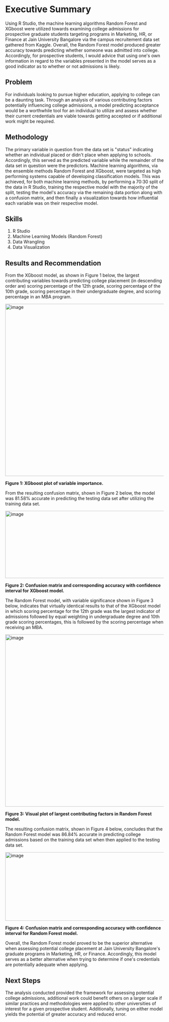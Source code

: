 # Executive Summary
Using R Studio, the machine learning algorithms Random Forest and XGboost were utilized towards examining college admissions for prospective graduate students targeting programs in Marketing, HR, or Finance at Jain University Bangalore via the campus recruitement data set gathered from Kaggle. Overall, the Random Forest model produced greater accuracy towards predicting whether someone was admitted into college. Accordingly, for prospective students, I would advice that using one's own information in regard to the variables presented in the model serves as a good indicator as to whether or not admissions is likely. 

## Problem

For individuals looking to pursue higher education, applying to college can be a daunting task. Through an analysis of various contributing factors potentially influencing college admissions, a model predicting acceptance would be a worthwhile tool for an individual to utilize and assess whether their current credentials are viable towards getting accepted or if additional work might be required. 

## Methodology

The primary variable in question from the data set is "status" indicating whether an individual placed or didn't place when applying to schools. Accordingly, this served as the predicted variable while the remainder of the data set in question were the predictors. Machine learning algorithms, via the ensemble methods Random Forest and XGboost, were targeted as high performing systems capable of developing classification models. This was achieved, for both machine learning methods, by performing a 70:30 split of the data in R Studio, training the respective model with the majority of the split, testing the model's accuracy via the remaining data portion along with a confusion matrix, and then finally a visualization towards how influential each variable was on their respective model. 

## Skills

1. R Studio
2. Machine Learning Models (Random Forest)
3. Data Wrangling
4. Data Visualization


## Results and Recommendation

From the XGboost model, as shown in Figure 1 below, the largest contributing variables towards predicting college placement (in descending order are) scoring percentage of the 12th grade, scoring percentage of the 10th grade, scoring percentage in their undergraduate degree, and scoring percentage in an MBA program. 

<img width="545" height="545" alt="image" src="https://github.com/user-attachments/assets/1568c689-29e2-499e-8be3-9e535bd4b4b5" />

**Figure 1: XGboost plot of variable importance.**

From the resulting confusion matrix, shown in Figure 2 below, the model was 81.58% accurate in predicting the testing data set after utilizing the training data set. 

<img width="545" height="213" alt="image" src="https://github.com/user-attachments/assets/795520a7-9628-499e-9773-9fa4e7cdea71" />

**Figure 2: Confusion matrix and corresponding accuracy with confidence interval for XGboost model.**

The Random Forest model, with variable significance shown in Figure 3 below, indicates that virtually identical results to that of the XGboost model in which scoring percentage for the 12th grade was the largest indicator of admissions followed by equal weighting in undergraduate degree and 10th grade scoring percentages, this is followed by the scoring percentage when receiving an MBA. 

<img width="545" height="545" alt="image" src="https://github.com/user-attachments/assets/ae3d4c5c-f0f6-4fd1-b021-9851f9bb927b" />

**Figure 3: Visual plot of largest contributing factors in Random Forest model.**


The resulting confusion matrix, shown in Figure 4 below, concludes that the Random Forest model was 86.84% accurate in predicting college admissions based on the training data set when then applied to the testing data set. 

<img width="520" height="217" alt="image" src="https://github.com/user-attachments/assets/22728a19-8664-4687-822e-a46755847331" />

**Figure 4: Confusion matrix and corresponding accuracy with confidence interval for Random Forest model.**

Overall, the Random Forest model proved to be the superior alternative when assessing potential college placement at Jain University Bangalore's graduate programs in Marketing, HR, or Finance. Accordingly, this model serves as a better alternative when trying to determine if one's credentials are potentially adequate when applying. 

## Next Steps

The analysis conducted provided the framework for assessing potential college admissions, additional work could benefit others on a larger scale if similar practices and methodologies were applied to other universities of interest for a given prospective student. Additionally, tuning on either model yields the potential of greater accuracy and reduced error. 
